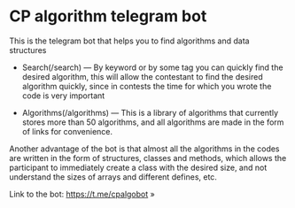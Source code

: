 # CP algorithm telegram bot

This is the telegram bot that helps you to find algorithms and data structures

* Search(/search) — By keyword or by some tag you can quickly find the desired algorithm, this will allow the contestant to find the desired algorithm quickly, since in contests the time for which you wrote the code is very important

* Algorithms(/algorithms) — This is a library of algorithms that currently stores more than 50 algorithms, and all algorithms are made in the form of links for convenience.

Another advantage of the bot is that almost all the algorithms in the codes are written in the form of structures, classes and methods, which allows the participant to immediately create a class with the desired size, and not understand the sizes of arrays and different defines, etc.

Link to the bot: https://t.me/cpalgobot
»
